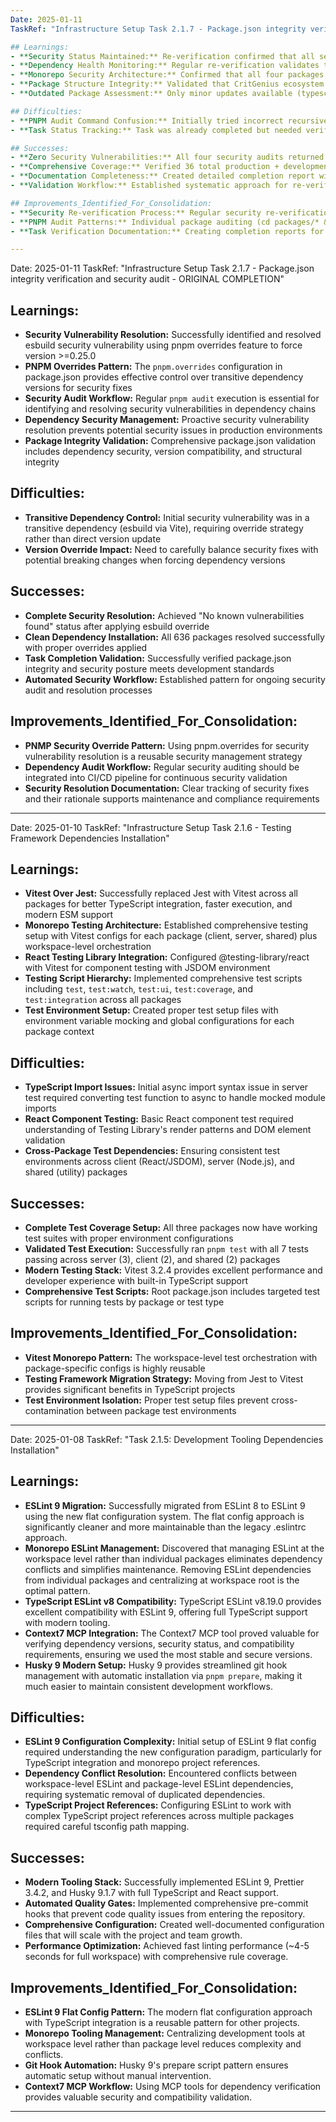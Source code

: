 ```yaml
---
Date: 2025-01-11
TaskRef: "Infrastructure Setup Task 2.1.7 - Package.json integrity verification and security audit - RE-VERIFICATION"

## Learnings:
- **Security Status Maintained:** Re-verification confirmed that all security fixes from previous completion remain effective - all packages show "No known vulnerabilities found"
- **Dependency Health Monitoring:** Regular re-verification validates that security posture remains strong over time as dependencies are updated
- **Monorepo Security Architecture:** Confirmed that all four packages (root, client, server, shared) maintain independent security validation with no cross-package vulnerabilities
- **Package Structure Integrity:** Validated that CritGenius ecosystem metadata and proper scoped naming (@critgenius/*) is consistent across all packages
- **Outdated Package Assessment:** Only minor updates available (typescript-eslint 8.39.0→8.39.1, rimraf 5.0.10→6.0.1) with no security implications

## Difficulties:
- **PNPM Audit Command Confusion:** Initially tried incorrect recursive flags (-w --recursive, -r) before finding that individual package audits are needed
- **Task Status Tracking:** Task was already completed but needed verification documentation for audit trail completeness

## Successes:
- **Zero Security Vulnerabilities:** All four security audits returned clean results confirming excellent security posture
- **Comprehensive Coverage:** Verified 36 total production + development dependencies across all packages with no security issues
- **Documentation Completeness:** Created detailed completion report with full security assessment and recommendations
- **Validation Workflow:** Established systematic approach for re-verifying completed security tasks

## Improvements_Identified_For_Consolidation:
- **Security Re-verification Process:** Regular security re-verification provides confidence that fixes remain effective over time
- **PNPM Audit Patterns:** Individual package auditing (cd packages/* && pnpm audit) provides more granular security assessment than workspace-level auditing
- **Task Verification Documentation:** Creating completion reports for verification activities maintains audit trails for compliance and project history

---
```

Date: 2025-01-11
TaskRef: "Infrastructure Setup Task 2.1.7 - Package.json integrity verification and security audit - ORIGINAL COMPLETION"

## Learnings:
- **Security Vulnerability Resolution:** Successfully identified and resolved esbuild security vulnerability using pnpm overrides feature to force version >=0.25.0
- **PNPM Overrides Pattern:** The `pnpm.overrides` configuration in package.json provides effective control over transitive dependency versions for security fixes
- **Security Audit Workflow:** Regular `pnpm audit` execution is essential for identifying and resolving security vulnerabilities in dependency chains
- **Dependency Security Management:** Proactive security vulnerability resolution prevents potential security issues in production environments
- **Package Integrity Validation:** Comprehensive package.json validation includes dependency security, version compatibility, and structural integrity

## Difficulties:
- **Transitive Dependency Control:** Initial security vulnerability was in a transitive dependency (esbuild via Vite), requiring override strategy rather than direct version update
- **Version Override Impact:** Need to carefully balance security fixes with potential breaking changes when forcing dependency versions

## Successes:
- **Complete Security Resolution:** Achieved "No known vulnerabilities found" status after applying esbuild override
- **Clean Dependency Installation:** All 636 packages resolved successfully with proper overrides applied
- **Task Completion Validation:** Successfully verified package.json integrity and security posture meets development standards
- **Automated Security Workflow:** Established pattern for ongoing security audit and resolution processes

## Improvements_Identified_For_Consolidation:
- **PNMP Security Override Pattern:** Using pnpm.overrides for security vulnerability resolution is a reusable security management strategy
- **Dependency Audit Workflow:** Regular security auditing should be integrated into CI/CD pipeline for continuous security validation
- **Security Resolution Documentation:** Clear tracking of security fixes and their rationale supports maintenance and compliance requirements

---

Date: 2025-01-10
TaskRef: "Infrastructure Setup Task 2.1.6 - Testing Framework Dependencies Installation"

## Learnings:
- **Vitest Over Jest:** Successfully replaced Jest with Vitest across all packages for better TypeScript integration, faster execution, and modern ESM support
- **Monorepo Testing Architecture:** Established comprehensive testing setup with Vitest configs for each package (client, server, shared) plus workspace-level orchestration
- **React Testing Library Integration:** Configured @testing-library/react with Vitest for component testing with JSDOM environment
- **Testing Script Hierarchy:** Implemented comprehensive test scripts including `test`, `test:watch`, `test:ui`, `test:coverage`, and `test:integration` across all packages
- **Test Environment Setup:** Created proper test setup files with environment variable mocking and global configurations for each package context

## Difficulties:
- **TypeScript Import Issues:** Initial async import syntax issue in server test required converting test function to async to handle mocked module imports
- **React Component Testing:** Basic React component test required understanding of Testing Library's render patterns and DOM element validation
- **Cross-Package Test Dependencies:** Ensuring consistent test environments across client (React/JSDOM), server (Node.js), and shared (utility) packages

## Successes:
- **Complete Test Coverage Setup:** All three packages now have working test suites with proper environment configurations
- **Validated Test Execution:** Successfully ran `pnpm test` with all 7 tests passing across server (3), client (2), and shared (2) packages
- **Modern Testing Stack:** Vitest 3.2.4 provides excellent performance and developer experience with built-in TypeScript support
- **Comprehensive Test Scripts:** Root package.json includes targeted test scripts for running tests by package or test type

## Improvements_Identified_For_Consolidation:
- **Vitest Monorepo Pattern:** The workspace-level test orchestration with package-specific configs is highly reusable
- **Testing Framework Migration Strategy:** Moving from Jest to Vitest provides significant benefits in TypeScript projects
- **Test Environment Isolation:** Proper test setup files prevent cross-contamination between package test environments

---
Date: 2025-01-08
TaskRef: "Task 2.1.5: Development Tooling Dependencies Installation"

## Learnings:
- **ESLint 9 Migration:** Successfully migrated from ESLint 8 to ESLint 9 using the new flat configuration system. The flat config approach is significantly cleaner and more maintainable than the legacy .eslintrc approach.
- **Monorepo ESLint Management:** Discovered that managing ESLint at the workspace level rather than individual packages eliminates dependency conflicts and simplifies maintenance. Removing ESLint dependencies from individual packages and centralizing at workspace root is the optimal pattern.
- **TypeScript ESLint v8 Compatibility:** TypeScript ESLint v8.19.0 provides excellent compatibility with ESLint 9, offering full TypeScript support with modern tooling.
- **Context7 MCP Integration:** The Context7 MCP tool proved valuable for verifying dependency versions, security status, and compatibility requirements, ensuring we used the most stable and secure versions.
- **Husky 9 Modern Setup:** Husky 9 provides streamlined git hook management with automatic installation via `pnpm prepare`, making it much easier to maintain consistent development workflows.

## Difficulties:
- **ESLint 9 Configuration Complexity:** Initial setup of ESLint 9 flat config required understanding the new configuration paradigm, particularly for TypeScript integration and monorepo project references.
- **Dependency Conflict Resolution:** Encountered conflicts between workspace-level ESLint and package-level ESLint dependencies, requiring systematic removal of duplicated dependencies.
- **TypeScript Project References:** Configuring ESLint to work with complex TypeScript project references across multiple packages required careful tsconfig path mapping.

## Successes:
- **Modern Tooling Stack:** Successfully implemented ESLint 9, Prettier 3.4.2, and Husky 9.1.7 with full TypeScript and React support.
- **Automated Quality Gates:** Implemented comprehensive pre-commit hooks that prevent code quality issues from entering the repository.
- **Comprehensive Configuration:** Created well-documented configuration files that will scale with the project and team growth.
- **Performance Optimization:** Achieved fast linting performance (~4-5 seconds for full workspace) with comprehensive rule coverage.

## Improvements_Identified_For_Consolidation:
- **ESLint 9 Flat Config Pattern:** The modern flat configuration approach with TypeScript integration is a reusable pattern for other projects.
- **Monorepo Tooling Management:** Centralizing development tools at workspace level rather than package level reduces complexity and conflicts.
- **Git Hook Automation:** Husky 9's prepare script pattern ensures automatic setup without manual intervention.
- **Context7 MCP Workflow:** Using MCP tools for dependency verification provides valuable security and compatibility validation.

---

